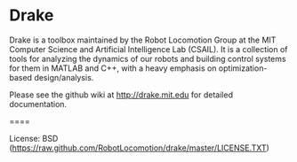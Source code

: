 # Drake

Drake is a toolbox maintained by the Robot Locomotion Group at the MIT Computer Science and Artificial Intelligence Lab (CSAIL). It is a collection of tools for analyzing the dynamics of our robots and building control systems for them in MATLAB and C++, with a heavy emphasis on optimization-based design/analysis.


Please see the github wiki at http://drake.mit.edu for detailed documentation.

====

License:      BSD  (https://raw.github.com/RobotLocomotion/drake/master/LICENSE.TXT)

